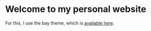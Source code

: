 # Welcome to my personal website 

For this, I use the bay theme, which is [available here](https://eliottvincent.github.io/bay).

